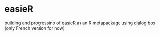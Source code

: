 # easieR
building and progressino of easieR as an R metapackage using dialog box (only French version for now)
